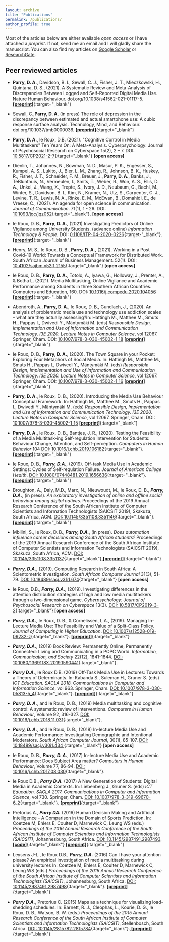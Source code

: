 ```yaml
---
layout: archive
title: "Publications"
permalink: /publications/
author_profile: true
---
```


Most of the articles below are either available *open access* or I have attached a *preprint*. If not, send me an email and I will gladly share the manuscript. You can also find my articles on <a href="https://scholar.google.co.za/citations?user=EhrDFkYAAAAJ&hl=en" target="_blank">Google Scholar</a> or <a href="https://www.researchgate.net/profile/Douglas_Parry" target="_blank">ResearchGate</a>.

<script type='text/javascript' src='https://d1bxh8uas1mnw7.cloudfront.net/assets/embed.js'></script>

## Peer reviewed articles

- __Parry, D. A.__, Davidson, B. I., Sewall, C. J., Fisher, J. T., Mieczkowski, H., Quintana, D. S., (2021). A Systematic Review and Meta-Analysis of Discrepancies Between Logged and Self-Reported Digital Media Use. Nature Human Behaviour. doi.org/10.1038/s41562-021-01117-5. [ __[preprint]__](https://doi.org/10.31234/osf.io/f6xvz){:target="_blank"} 


- Sewall, C.,__Parry, D. A.__ (in press) The role of depression in the discrepancy between estimated and actual smartphone use: A cubic response surface analysis. Technology, Mind, and Behaviour. doi.org/10.1037/tmb0000036. [ __[preprint]__](https://doi.org/10.31219/osf.io/e9pfa){:target="_blank"} 

- __Parry, D. A.__, le Roux, D.B. (2021). "Cognitive Control in Media Multitaskers" Ten Years On: A Meta-Analysis. Cyberpsychology: Journal of Psychosocial Research on Cyberspace 15(2), 2 – 7. DOI: [10.5817/CP2021-2-7](https://doi.org/10.5817/CP2021-2-7){:target="_blank"} __[open access]__

- Dienlin, T., Johannes, N., Bowman, N. D., Masur, P. K., Engesser, S., Kumpel, A. S., Lukito, J., Bier, L. M., Zhang, R., Johnson, B. K., Huskey, R., Fisher, J. T., Schneider, F. M., Breuer, J., __Parry, D. A.__, Banks, J., TeBlunthuis, N., Vermeulen, I., Smits, T., Weber, R., Won, A. S., Ellis, D. A., Unkel, J., Wang, X., Trepte, S., Ivory, J. D., Neubaum, G., Bachl, M., Winter, S., Davidson, B. I., Kim, N., Kramer, N., Utz, S., Carpenter, C. J., Levine, T. R., Lewis, N. A., Rinke, E. M., McEwan, B., Domahidi, E., de Vreese, C., (2021).  An agenda for open science in communication. *Journal of Communication*. 71(1), 1 - 26. DOI: [10.1093/joc/jqz052](https://doi.org/10.1093/joc/jqz052){:target="_blank"}. __[open access]__

- le Roux, D. B., __Parry, D. A.__, (2021) Investigating Predictors of Online Vigilance among University Students. (advance online) *Information Technology & People.* DOI: [0.1108/ITP-04-2020-0226](https://doi.org/10.1108/ITP-04-2020-0226){:target-"_blank"}. [ __[preprint]__](https://doi.org/10.31234/osf.io/bcuwr){:target="_blank"} 

- Henry, M. S., le Roux, D. B., __Parry, D. A.__, (2021). Working in a Post Covid-19 World: Towards a Conceptual Framework for Distributed Work. South African Journal of Business Management. 52(1). DOI: [10.4102/sajbm.v52i1.2155](https://doi.org/10.4102/sajbm.v52i1.2155){:target="_blank"} __[open access]__

- le Roux, D. B., __Parry, D. A.__, Totolo, A., Iyawa, G., Holloway, J., Prenter, A., & Botha L. (2021). Media Multitasking, Online Vigilance and Academic Performance among Students in three Southern African Countries. Computers and Education, 160. DOI: [10.1016/j.compedu.2020.104056](https://doi.org/10.1016/j.compedu.2020.104056) [ __[preprint]__](https://doi.org/10.31235/osf.io/rwdtg){:target="_blank"} 

 - Abendroth, A., __Parry, D. A.__, le Roux, D. B., Gundlach, J., (2020).  An analysis of problematic media use and technology use addiction scales – what are they actually assessing?In: Hattingh M., Matthee M., Smuts H., Pappas I., Dwivedi Y., Mäntymäki M. (eds) *Responsible Design, Implementation and Use of Information and Communication Technology. I3E 2020. Lecture Notes in Computer Science*, vol 12067. Springer, Cham. DOI: [10.1007/978-3-030-45002-1_18](https://doi.org/10.1007/978-3-030-45002-1_18) [ __[preprint]__](https://doi.org/10.31234/osf.io/qgra8){:target="_blank"}  
 
- le Roux, D. B., __Parry,  D. A.__, (2020). The Town Square in your Pocket: Exploring Four Metaphors of Social Media. In: Hattingh M., Matthee M., Smuts H., Pappas I., Dwivedi Y., Mäntymäki M. (eds) *Responsible Design, Implementation and Use of Information and Communication Technology. I3E 2020. Lecture Notes in Computer Science*, vol 12067. Springer, Cham. DOI: [10.1007/978-3-030-45002-1_16](https://doi.org/10.1007/978-3-030-45002-1_16) [ __[preprint]__](https://osf.io/preprints/socarxiv/58bvj){:target="_blank"} 

- __Parry, D.  A.__, le Roux, D. B., (2020). Introducing the Media Use Behaviour Conceptual Framework. In: Hattingh M., Matthee M., Smuts H., Pappas I., Dwivedi Y., Mäntymäki M. (eds) *Responsible Design, Implementation and Use of Information and Communication Technology. I3E 2020. Lecture Notes in Computer Science*, vol 12067. Springer, Cham. DOI: [10.1007/978-3-030-45002-1_15](https://doi.org/10.1007/978-3-030-45002-1_15) [ __[preprint]__](https://doi.org/10.31234/osf.io/3cz9p){:target="_blank"} 

- __Parry, D. A.__, le Roux, D. B., Bantjes, J. R., (2020).  Testing the Feasibility of a Media Multitask-ing Self-regulation Intervention for Students:  Behaviour Change, Attention, and Self-perception. *Computers in Human Behavior*  104 [DOI: 10.1016/j.chb.2019.106182](https://doi.org/10.1016/j.chb.2019.106182){:target="_blank"}. [ __[preprint]__](https://doi.org/10.31234/osf.io/r8kdp){:target="_blank"} 

-  le Roux, D. B., ___Parry, D.A.___, (2019). Off-task Media Use in Academic Settings: Cycles of Self-regulation Failure. *Journal of American College Health*. [DOI: 10.1080/07448481.2019.1656636](https://doi.org/10.1080/07448481.2019.1656636){:target="_blank"}. [ __[preprint]__](http://suinformatics.com/wp-content/uploads/2019/09/JACH_author_manuscript.pdf){:target="_blank"}

-  Broughton, A., Daly, M.D., Marx, N., Nieuwoudt, M., le Roux, D. B., ___Parry, D.A.___, (in press). *An exploratory investigation of online and offline social behaviour among digital natives*. Proceedings of the 2019 Annual Research Conference of the South African Institute of Computer Scientists and Information Technologists (SAICSIT 2019), Skakuza, South Africa, ACM. [DOI: 10.1145/3351108.3351146](https://doi.org/10.1145/3351108.3351146){:target="_blank"}. [ __[preprint]__](https://psyarxiv.com/8exrw){:target="_blank"}

- Mbilini, S., le Roux, D. B., ___Parry, D.A.___, (in press).  *Does automation influence career decisions among South African students?* Proceedings of the 2019 Annual Research Conference of the South African Institute of Computer Scientists and Information Technologists (SAICSIT 2019), Skakuza, South Africa, ACM. [DOI: 10.1145/3351108.3351137](https://doi.org/10.1145/3351108.3351137){:target="_blank"}[ __[preprint]__](http://suinformatics.com/wp-content/uploads/2019/09/SAICSIT2019_automation_awareness-5.pdf){:target="-blank"}

- ___Parry, D.A.___,  (2019).  Computing Research in South Africa:  A Scientometric Investigation. *South African Computer Journal* 31(3), 51-79. [DOI: 10.18489/sacj.v31i1.674](https://doi.org/10.18489/sacj.v31i1.674){:target="_blank"} __[open access]__

- le  Roux,  D.B., ___Parry, D.A.___,  (2019). Investigating  differences  in  the  attention  distribution strategies of high and low media multitaskers through a two-dimensional game. *Cyberpsychology: Journal of Psychosocial Research on Cyberspace* 13(3). [DOI: 10.5817/CP2019-3-2](https://doi.org/10.5817/CP2019-3-2){:target="_blank"} __[open access]__

- ___Parry, D.A.___,  le  Roux,  D.  B.,  &  Cornelissen,  L.A.,  (2019).   Managing  In-Lecture  Media  Use: The  Feasibility  and  Value  of  a  Split-Class  Policy. *Journal  of  Computing  in  Higher  Education*. [DOI: 10.1007/s12528-019-09232-z](https://doi.org/10.1007/s12528-019-09232-z){:target="_blank"}. [ __[preprint]__](https://dougaparry.com/files/JCHE_pre_print.pdf){:target="_blank"}

- ___Parry, D.A.___, (2019) Book Review: Permanently Online, Permanently Connected: Living and Communicating in a POPC World. *Information, Communication, and Society* 22(12), 1841-1844. [DOI: 10.1080/1369118X.2019.1590441](https://doi.org/10.1080/1369118X.2019.1590441){:target="_blank"}.

- ___Parry D.A.___, le Roux D.B. (2019) Off-Task Media Use in Lectures: Towards a Theory of Determinants. In: Kabanda S., Suleman H., Gruner S. (eds) *ICT Education. SACLA 2018. Communications in Computer and Information Science*, vol 963. Springer, Cham. [DOI: 10.1007/978-3-030-05813-5_4](https://doi.org/10.1007/978-3-030-05813-5_4){:target="_blank"}. [ __[preprint]__](https://dougaparry.com/files/2019_SACLA.pdf){:target="_blank"}

- ___Parry, D. A.___, and le Roux, D. B., (2019) Media multitasking and cognitive control: A systematic review of interventions. *Computers in Human Behaviour*, Volume 92, 316-327. [DOI: 10.1016/j.chb.2018.11.031](https://doi.org/10.1016/j.chb.2018.11.031){:target="_blank"}.

- ___Parry, D. A.___, and le Roux, D. B., (2018) In-lecture Media Use and Academic Performance: Investigating Demographic and Intentional Moderators. *South African Computer Journal*, 30(1), 85-107. [DOI: 10.18489/sacj.v30i1.434 ](https://doi.org/10.18489/sacj.v30i1.434 ){:target="_blank"} __[open access]__

- le Roux, D. B., ___Parry, D. A.___, (2017) In-lecture Media Use and Academic Performance: Does Subject Area matter? *Computers in Human Behaviour*, Volume 77, 86-94. [DOI: 10.1016/j.chb.2017.08.030](https://doi.org/10.1016/j.chb.2017.08.030){:target="_blank"}.

- le Roux D.B., ___Parry D.A.___ (2017) A New Generation of Students: Digital Media in Academic Contexts. In: Liebenberg J., Gruner S. (eds) *ICT Education. SACLA 2017. Communications in Computer and Information Science*, vol 730. Springer, Cham. [DOI: 10.1007/978-3-319-69670-6_2](https://doi.org/10.1007/978-3-319-69670-6_2){:target="_blank"}. [ __[preprint]__](https://dougaparry.com/files/2017_SACLA.pdf){:target="_blank"}

- Pretorius A., ___Parry DA.___ (2016) Human Decision Making and Artificial Intelligence - A Comparison in the Domain of Sports Prediction. In: Coetzee M, Ehlers E, Coulter D, Marnewick C, Leung WS (eds.) *Proceedings of the 2016 Annual Research Conference of the South African Institute of Computer Scientists and Information Technologists (SAICSIT)*, Johannesburg, South Africa. [DOI: 10.1145/2987491.2987493](https://doi.org/10.1145/2987491.2987493).[ __[code]__](https://github.com/arnupretorius/RWCPrediction){:target="_blank"} [ __[preprint]__](https://dougaparry.com/files/2016_SAICSIT_2.pdf){:target="_blank"}

- Leysens J-L., le Roux D.B., ___Parry, D.A.___ (2016) Can I have your attention please? An empirical investigation of media multitasking during university lectures In: Coetzee M, Ehlers E, Coulter D, Marnewick C, Leung WS (eds.) *Proceedings of the 2016 Annual Research Conference of the South African Institute of Computer Scientists and Information Technologists (SAICSIT)*, Johannesburg, South Africa. [DOI: 10.1145/2987491.2987498](https://doi.org/10.1145/2987491.2987498){:target="_blank"}. [ __[preprint]__](https://dougaparry.com/files/2016_SAICSIT.pdf){:target="_blank"}

- ___Parry D.A.___, Pretorius C. (2015) Maps as a technique for visualizing load-shedding schedules. In: Barnett, R. J., Cleophas, L., Kourie, D. G., le Roux, D. B., Watson, B. W. (eds.) *Proceedings of the 2015 Annual Research Conference of the South African Institute of Computer Scientists and Information Technologists (SAICSIT)*, Stellenbosch, South Africa.  [DOI: 10.1145/2815782.2815784](https://doi.org/10.1145/2815782.2815784){:target="_blank"}.[ __[preprint]__](https://dougaparry.com/files/2015_SAICSIT.pdf){:target="_blank"}



